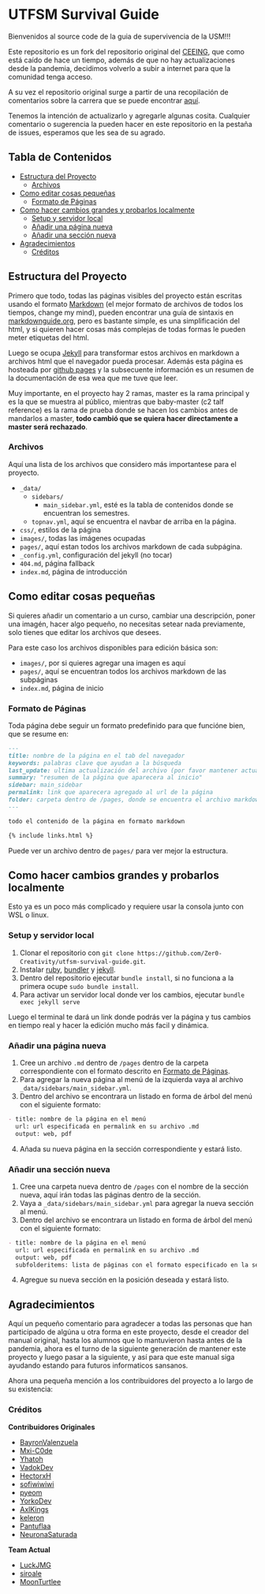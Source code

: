 # UTFSM Survival Guide

Bienvenidos al source code de la guia de supervivencia de la USM!!!

Este repositorio es un fork del repositorio original del [CEEING](https://github.com/CEEINF-UTFSM/utfsm-survival-guide), que como está caído de hace un tiempo, además de que no hay actualizaciones desde la pandemia, decidimos volverlo a subir a internet para que la comunidad tenga acceso.

A su vez el repositorio original surge a partir de una recopilación de comentarios sobre la carrera que se puede encontrar [aquí](https://docs.google.com/document/d/1ZORkRBDfVD3lYEzETasc74sJj7cdgy6oqHFKpqUJSgc/edit).

Tenemos la intención de actualizarlo y agregarle algunas cosita. Cualquier comentario o sugerencia la pueden hacer en este repositorio en la pestaña de issues, esperamos que les sea de su agrado.

## Tabla de Contenidos

- [Estructura del Proyecto](#estructura-del-proyecto)
    - [Archivos](#Archivos)
- [Como editar cosas pequeñas](#como-editar-cosas-pequenas)
    - [Formato de Páginas](#formato-de-paginas)
- [Como hacer cambios grandes y probarlos localmente](#como-hacer-cambios-grandes-y-probarlos-localmente)
    - [Setup y servidor local](#setup-y-servidor-local)
    - [Añadir una página nueva](#anadir-una-pagina-nueva)
    - [Añadir una sección nueva](#anadir-una-seccion-nueva)
- [Agradecimientos](#agradecimientos)
    - [Créditos](#creditos)

## Estructura del Proyecto

Primero que todo, todas las páginas visibles del proyecto están escritas usando el formato [Markdown](https://es.wikipedia.org/wiki/Markdown) (el mejor formato de archivos de todos los tiempos, change my mind), pueden encontrar una guía de sintaxis en [markdownguide.org](https://www.markdownguide.org/), pero es bastante simple, es una simplificación del html, y si quieren hacer cosas más complejas de todas formas le pueden meter etiquetas del html.

Luego se ocupa [Jekyll](https://jekyllrb.com/) para transformar estos archivos en markdown a archivos html que el navegador pueda procesar. Además esta página es hosteada por [github pages](https://pages.github.com/) y la subsecuente información es un resumen de la documentación de esa wea que me tuve que leer.

Muy importante, en el proyecto hay 2 ramas, master es la rama principal y es la que se muestra al público, mientras que baby-master (c2 talf reference) es la rama de prueba donde se hacen los cambios antes de mandarlos a master, **todo cambió que se quiera hacer directamente a master será rechazado**.

### Archivos

Aquí una lista de los archivos que considero más importantese para el proyecto.

- `_data/`
    - `sidebars/`
        - `main_sidebar.yml`, esté es la tabla de contenidos donde se encuentran los semestres.
    - `topnav.yml`, aquí se encuentra el navbar de arriba en la página.
- `css/`, estilos de la página
- `images/`, todas las imágenes ocupadas
- `pages/`, aquí estan todos los archivos markdown de cada subpágina.
- `_config.yml`, configuración del jekyll (no tocar)
- `404.md`, página fallback
- `index.md`, página de introducción

## Como editar cosas pequeñas

Si quieres añadir un comentario a un curso, cambiar una descripción, poner una imagén, hacer algo pequeño, no necesitas setear nada previamente, solo tienes que editar los archivos que desees.

Para este caso los archivos disponibles para edición básica son:

- `images/`, por si quieres agregar una imagen es aquí
- `pages/`, aquí se encuentran todos los archivos markdown de las subpáginas
- `index.md`, página de inicio

### Formato de Páginas

Toda página debe seguir un formato predefinido para que funcióne bien, que se resume en:

``` md
---
title: nombre de la página en el tab del navegador
keywords: palabras clave que ayudan a la búsqueda
last_update: ultima actualización del archivo (por favor mantener actualizado)
summary: "resumen de la página que aparecera al inicio"
sidebar: main_sidebar
permalink: link que aparecera agregado al url de la página
folder: carpeta dentro de /pages, donde se encuentra el archivo markdown
---

todo el contenido de la página en formato markdown

{% include links.html %}
```

Puede ver un archivo dentro de `pages/` para ver mejor la estructura.

## Como hacer cambios grandes y probarlos localmente

Esto ya es un poco más complicado y requiere usar la consola junto con WSL o linux.

### Setup y servidor local

1. Clonar el repositorio con `git clone https://github.com/Zer0-Creativity/utfsm-survival-guide.git`.
2. Instalar [ruby](https://www.ruby-lang.org/es/), [bundler](https://bundler.io/) y [jekyll](https://jekyllrb.com/).
3. Dentro del repositorio ejecutar `bundle install`, si no funciona a la primera ocupe `sudo bundle install`.
4. Para activar un servidor local donde ver los cambios, ejecutar `bundle exec jekyll serve`

Luego el terminal te dará un link donde podrás ver la página y tus cambios en tiempo real y hacer la edición mucho más facil y dinámica.

### Añadir una página nueva

1. Cree un archivo `.md` dentro de `/pages` dentro de la carpeta correspondiente con el formato descrito en [Formato de Páginas](#formato-de-paginas).
2. Para agregar la nueva página al menú de la izquierda vaya al archivo `_data/sidebars/main_sidebar.yml`.
3. Dentro del archivo se encontrara un listado en forma de árbol del menú con el siguiente formato:

``` md
- title: nombre de la página en el menú
  url: url especificada en permalink en su archivo .md
  output: web, pdf
```

4. Añada su nueva página en la sección correspondiente y estará listo.

### Añadir una sección nueva

1. Cree una carpeta nueva dentro de `/pages` con el nombre de la sección nueva, aquí irán todas las páginas dentro de la sección.
2. Vaya a `_data/sidebars/main_sidebar.yml` para agregar la nueva sección al menú.
3. Dentro del archivo se encontrara un listado en forma de árbol del menú con el siguiente formato:

``` md
- title: nombre de la página en el menú
  url: url especificada en permalink en su archivo .md
  output: web, pdf
  subfolderitems: lista de páginas con el formato especificado en la sección anterior
```

4. Agregue su nueva sección en la posición deseada y estará listo.

## Agradecimientos

Aquí un pequeño comentario para agradecer a todas las personas que han participado de algúna u otra forma en este proyecto, desde el creador del manual original, hasta los alumnos que lo mantuvieron hasta antes de la pandemia, ahora es el turno de la siguiente generación de mantener este proyecto y luego pasar a la siguiente, y así para que este manual siga ayudando estando para futuros informaticos sansanos.

Ahora una pequeña mención a los contribuidores del proyecto a lo largo de su existencia:

### Créditos

**Contribuidores Originales**

- [BayronValenzuela](https://github.com/BayronValenzuela)
- [Mxi-C0de](https://github.com/Mxi-C0de)
- [Yhatoh](https://github.com/Yhatoh)
- [VadokDev](https://github.com/VadokDev)
- [HectorxH](https://github.com/HectorxH)
- [sofiwiwiwi](https://github.com/sofiwiwiwi)
- [pyeom](https://github.com/pyeom)
- [YorkoDev](https://github.com/YorkoDev)
- [AxlKings](https://github.com/AxlKings)
- [keleron](https://github.com/keleron)
- [Pantuflaa](https://github.com/Pantuflaa)
- [NeuronaSaturada](https://github.com/NeuronaSaturada)

**Team Actual**

- [LuckJMG](https://github.com/LuckJMG)
- [siroale](https://github.com/siroale)
- [MoonTurtlee](https://github.com/MoonTurtlee)

